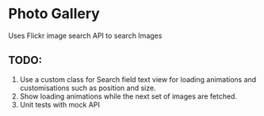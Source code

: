 # Photo Gallery

Uses Flickr image search API to search Images

## TODO:
1. Use a custom class for Search field text view for loading animations and customisations such as position and size.
2. Show loading animations while the next set of images are fetched.
3. Unit tests with mock API



